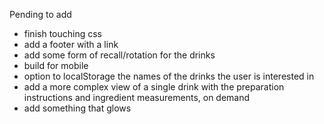 Pending to add

- finish touching css 
- add a footer with a link
- add some form of recall/rotation for the drinks
- build for mobile
- option to localStorage the names of the drinks the user is interested in
- add a more complex view of a single drink with the preparation instructions and ingredient measurements, on demand
- add something that glows 